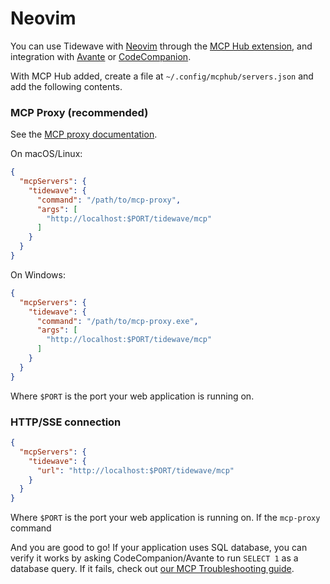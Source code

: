 # Neovim

You can use Tidewave with [Neovim](https://neovim.io/) through the
[MCP Hub extension](https://github.com/ravitemer/mcphub.nvim), and integration
with [Avante](https://github.com/yetone/avante.nvim) or
[CodeCompanion](https://github.com/olimorris/codecompanion.nvim).

With MCP Hub added, create a file at `~/.config/mcphub/servers.json` and add
the following contents.

<!-- tabs-open -->

### MCP Proxy (recommended)

See the [MCP proxy documentation](guides/mcp_proxy.md).

On macOS/Linux:

```json
{
  "mcpServers": {
    "tidewave": {
      "command": "/path/to/mcp-proxy",
      "args": [
        "http://localhost:$PORT/tidewave/mcp"
      ]
    }
  }
}
```

On Windows:

```json
{
  "mcpServers": {
    "tidewave": {
      "command": "/path/to/mcp-proxy.exe",
      "args": [
        "http://localhost:$PORT/tidewave/mcp"
      ]
    }
  }
}
```

Where `$PORT` is the port your web application is running on.

### HTTP/SSE connection

```json
{
  "mcpServers": {
    "tidewave": {
      "url": "http://localhost:$PORT/tidewave/mcp"
    }
  }
}
```

Where `$PORT` is the port your web application is running on. If the `mcp-proxy` command

<!-- tabs-close -->

And you are good to go! If your application uses SQL database, you can verify
it works by asking CodeCompanion/Avante to run `SELECT 1` as a database query.
If it fails, check out [our MCP Troubleshooting guide](mcp_troubleshooting.md).
